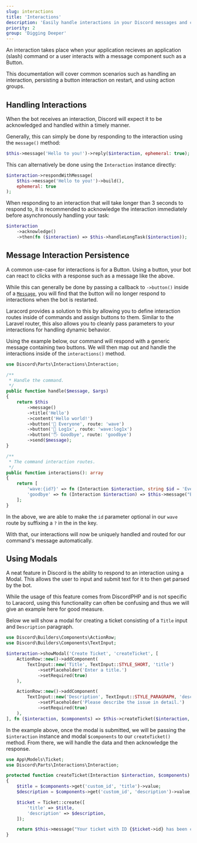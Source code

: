 ```yaml
---
slug: interactions
title: 'Interactions'
description: 'Easily handle interactions in your Discord messages and commands.'
priority: 2
group: 'Digging Deeper'
---
```


An interaction takes place when your application recieves an application (slash) command or a user interacts with a message component such as a Button.

This documentation will cover common scenarios such as handling an interaction, persisting a button interaction on restart, and using action groups.

## Handling Interactions

When the bot receives an interaction, Discord will expect it to be acknowledged and handled within a timely manner.

Generally, this can simply be done by responding to the interaction using the `message()` method:

```php
$this->message('Hello to you!')->reply($interaction, ephemeral: true);
```

This can alternatively be done using the `Interaction` instance directly:

```php
$interaction->respondWithMessage(
    $this->message('Hello to you!')->build(),
    ephemeral: true
);
```

When responding to an interaction that will take longer than 3 seconds to respond to, it is recommended to acknowledge the interaction immediately before asynchronously handling your task:

```php
$interaction
    ->acknowledge()
    ->then(fn ($interaction) => $this->handleLongTask($interaction));
```

## Message Interaction Persistence

A common use-case for interactions is for a Button. Using a button, your bot can react to clicks with a response such as a message like the above.

While this can generally be done by passing a callback to `->button()` inside of a [`Message`](/docs/messages), you will find that the button will no longer respond to interactions when the bot is restarted.

Laracord provides a solution to this by allowing you to define interaction routes inside of commands and assign buttons to them. Similar to the Laravel router, this also allows you to cleanly pass parameters to your interactions for handling dynamic behavior.

Using the example below, our command will respond with a generic message containing two buttons. We will then map out and handle the interactions inside of the `interactions()` method.

```php
use Discord\Parts\Interactions\Interaction;

/**
 * Handle the command.
 */
public function handle($message, $args)
{
    return $this
        ->message()
        ->title('Hello')
        ->content('Hello world!')
        ->button('👋 Everyone', route: 'wave')
        ->button('👋 Log1x', route: 'wave:log1x')
        ->button('🖐️ Goodbye', route: 'goodbye')
        ->send($message);
}

/**
 * The command interaction routes.
 */
public function interactions(): array
{
    return [
        'wave:{id?}' => fn (Interaction $interaction, string $id = 'Everyone') => $this->message("Hello {$id}!")->reply($interaction, true),
        'goodbye' => fn (Interaction $interaction) => $this->message("Bye for now, {$interaction->member->__toString()}!")->reply($interaction, true),
    ];
}
```

In the above, we are able to make the `id` parameter optional in our `wave` route by suffixing a `?` in the in the key.

With that, our interactions will now be uniquely handled and routed for our command's message automatically.

## Using Modals

A neat feature in Discord is the ability to respond to an interaction using a Modal. This allows the user to input and submit text for it to then get parsed by the bot.

While the usage of this feature comes from DiscordPHP and is not specific to Laracord, using this functionality can often be confusing and thus we will give an example here for good measure.

Below we will show a modal for creating a ticket consisting of a `Title` input and `Description` paragraph.

```php
use Discord\Builders\Components\ActionRow;
use Discord\Builders\Components\TextInput;

$interaction->showModal('Create Ticket', 'createTicket', [
    ActionRow::new()->addComponent(
        TextInput::new('Title', TextInput::STYLE_SHORT, 'title')
            ->setPlaceholder('Enter a title.')
            ->setRequired(true)
    ),

    ActionRow::new()->addComponent(
        TextInput::new('Description', TextInput::STYLE_PARAGRAPH, 'description')
            ->setPlaceholder('Please describe the issue in detail.')
            ->setRequired(true)
    ),
], fn ($interaction, $components) => $this->createTicket($interaction, $components));
```

In the example above, once the modal is submitted, we will be passing the `$interaction` instance and modal `$components` to our `createTicket()` method. From there, we will handle the data and then acknowledge the response.

```php
use App\Models\Ticket;
use Discord\Parts\Interactions\Interaction;

protected function createTicket(Interaction $interaction, $components)
{
    $title = $components->get('custom_id', 'title')->value;
    $description = $components->get('custom_id', 'description')->value;

    $ticket = Ticket::create([
        'title' => $title,
        'description' => $description,
    ]);

    return $this->message("Your ticket with ID {$ticket->id} has been created.")->reply($interaction, ephemeral: true);
}
```
